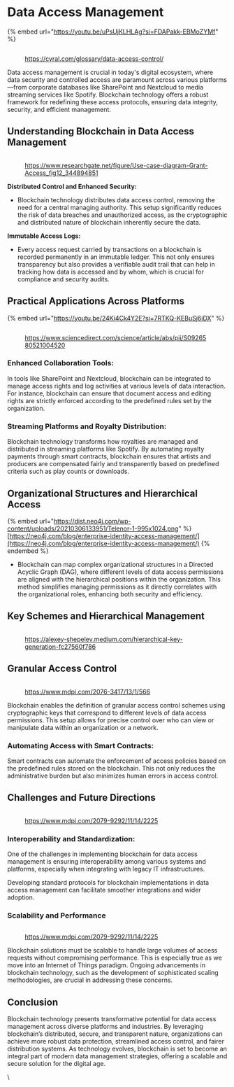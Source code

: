 # Data Access Management

{% embed url="https://youtu.be/uPsUjKLHLAg?si=FDAPakk-EBMoZYMf" %}

<figure><img src="../../../.gitbook/assets/image (167).png" alt=""><figcaption><p><a href="https://cyral.com/glossary/data-access-control/">https://cyral.com/glossary/data-access-control/</a></p></figcaption></figure>

Data access management is crucial in today's digital ecosystem, where data security and controlled access are paramount across various platforms—from corporate databases like SharePoint and Nextcloud to media streaming services like Spotify. Blockchain technology offers a robust framework for redefining these access protocols, ensuring data integrity, security, and efficient management.

## Understanding Blockchain in Data Access Management

<figure><img src="../../../.gitbook/assets/image (174).png" alt=""><figcaption><p><a href="https://www.researchgate.net/figure/Use-case-diagram-Grant-Access_fig12_344894851">https://www.researchgate.net/figure/Use-case-diagram-Grant-Access_fig12_344894851</a></p></figcaption></figure>

**Distributed Control and Enhanced Security:**

* Blockchain technology distributes data access control, removing the need for a central managing authority. This setup significantly reduces the risk of data breaches and unauthorized access, as the cryptographic and distributed nature of blockchain inherently secure the data.

**Immutable Access Logs:**

* Every access request carried by transactions on a blockchain is recorded permanently in an immutable ledger. This not only ensures transparency but also provides a verifiable audit trail that can help in tracking how data is accessed and by whom, which is crucial for compliance and security audits.

## Practical Applications Across Platforms

{% embed url="https://youtu.be/24Ki4Ck4Y2E?si=7RTKQ-KEBuSj6iDX" %}

<figure><img src="../../../.gitbook/assets/image (173).png" alt=""><figcaption><p><a href="https://www.sciencedirect.com/science/article/abs/pii/S0926580521004520">https://www.sciencedirect.com/science/article/abs/pii/S0926580521004520</a></p></figcaption></figure>

### **Enhanced Collaboration Tools:**

In tools like SharePoint and Nextcloud, blockchain can be integrated to manage access rights and log activities at various levels of data interaction. For instance, blockchain can ensure that document access and editing rights are strictly enforced according to the predefined rules set by the organization.

### **Streaming Platforms and Royalty Distribution:**

Blockchain technology transforms how royalties are managed and distributed in streaming platforms like Spotify. By automating royalty payments through smart contracts, blockchain ensures that artists and producers are compensated fairly and transparently based on predefined criteria such as play counts or downloads.

## **Organizational Structures and Hierarchical Access**

{% embed url="https://dist.neo4j.com/wp-content/uploads/20210306133951/Telenor-1-995x1024.png" %}
[https://neo4j.com/blog/enterprise-identity-access-management/](https://neo4j.com/blog/enterprise-identity-access-management/)
{% endembed %}

* Blockchain can map complex organizational structures in a Directed Acyclic Graph (DAG), where different levels of data access permissions are aligned with the hierarchical positions within the organization. This method simplifies managing permissions as it directly correlates with the organizational roles, enhancing both security and efficiency.

## Key Schemes and Hierarchical Management

<figure><img src="../../../.gitbook/assets/image (169).png" alt=""><figcaption><p><a href="https://alexey-shepelev.medium.com/hierarchical-key-generation-fc27560f786">https://alexey-shepelev.medium.com/hierarchical-key-generation-fc27560f786</a></p></figcaption></figure>

## **Granular Access Control**

<figure><img src="../../../.gitbook/assets/image (170).png" alt=""><figcaption><p><a href="https://www.mdpi.com/2076-3417/13/1/566">https://www.mdpi.com/2076-3417/13/1/566</a></p></figcaption></figure>

Blockchain enables the definition of granular access control schemes using cryptographic keys that correspond to different levels of data access permissions. This setup allows for precise control over who can view or manipulate data within an organization or a network.

### **Automating Access with Smart Contracts:**

Smart contracts can automate the enforcement of access policies based on the predefined rules stored on the blockchain. This not only reduces the administrative burden but also minimizes human errors in access control.

## Challenges and Future Directions

<figure><img src="../../../.gitbook/assets/image (171).png" alt=""><figcaption><p><a href="https://www.mdpi.com/2079-9292/11/14/2225">https://www.mdpi.com/2079-9292/11/14/2225</a></p></figcaption></figure>

### **Interoperability and Standardization:**

One of the challenges in implementing blockchain for data access management is ensuring interoperability among various systems and platforms, especially when integrating with legacy IT infrastructures.

Developing standard protocols for blockchain implementations in data access management can facilitate smoother integrations and wider adoption.

### **Scalability and Performance**

<figure><img src="../../../.gitbook/assets/image (172).png" alt=""><figcaption><p><a href="https://www.mdpi.com/2079-9292/11/14/2225">https://www.mdpi.com/2079-9292/11/14/2225</a></p></figcaption></figure>

Blockchain solutions must be scalable to handle large volumes of access requests without compromising performance. This is especially true as we move into an Internet of Things paradigm. Ongoing advancements in blockchain technology, such as the development of sophisticated scaling methodologies, are crucial in addressing these concerns.

## Conclusion

Blockchain technology presents transformative potential for data access management across diverse platforms and industries. By leveraging blockchain’s distributed, secure, and transparent nature, organizations can achieve more robust data protection, streamlined access control, and fairer distribution systems. As technology evolves, blockchain is set to become an integral part of modern data management strategies, offering a scalable and secure solution for the digital age.

\
